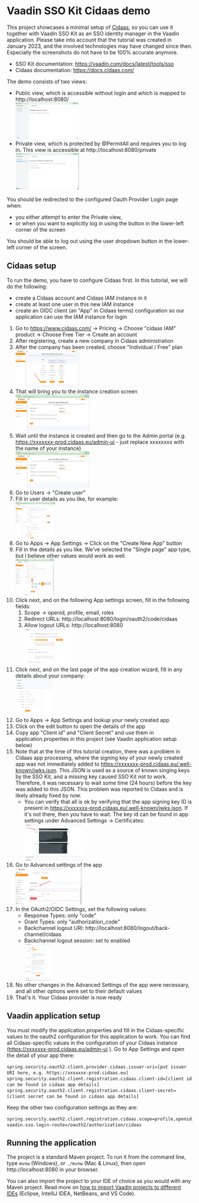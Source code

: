 # Vaadin SSO Kit Cidaas demo

This project showcases a minimal setup of [Cidaas](https://www.cidaas.com/), so you can use it together with Vaadin SSO Kit as an SSO identity manager in the Vaadin
application. Please take into account that the tutorial was created in January 2023, and the involved technologies may have changed since then. Especially the
screenshots do not have to be 100% accurate anymore.
 
* SSO Kit documentation: https://vaadin.com/docs/latest/tools/sso
* Cidaas documentation: https://docs.cidaas.com/

The demo consists of two views:

* Public view, which is accessible without login and which is mapped to http://localhost:8080/  
  [<img height="100px" src="tutorial/public.png?raw=true"/>](tutorial/public.png?raw=true)
* Private view, which is protected by @PermitAll and requires you to log in. This view is accessible at http://localhost:8080/private  
  [<img height="100px" src="tutorial/private.png?raw=true"/>](tutorial/private.png?raw=true)

You should be redirected to the configured Oauth Provider Login page when:
* you either attempt to enter the Private view, 
* or when you want to explicitly log in using the button in the lower-left corner of the screen

You should be able to log out using the user dropdown button in the lower-left corner of the screen.

## Cidaas setup

To run the demo, you have to configure Cidaas first. In this tutorial, we will do the following:

- create a Cidaas account and Cidaas IAM instance in it
- create at least one user in this new IAM instance
- create an OIDC client (an "App" in Cidaas terms) configuration so our application can use the IAM instance for login

1. Go to https://www.cidaas.com/ → Pricing → Choose "cidaas IAM" product → Choose Free Tier → Create an account
2. After registering, create a new company in Cidaas administration
3. After the company has been created, choose "Individual / Free" plan  
   [<img height="100px" src="tutorial/plan.png?raw=true"/>](tutorial/plan.png?raw=true)
4. That will bring you to the instance creation screen  
   [<img height="100px" src="tutorial/instance.png?raw=true"/>](tutorial/instance.png?raw=true)
5. Wait until the instance is created and then go to the Admin portal (e.g. https://xxxxxxx-prod.cidaas.eu/admin-ui - just replace xxxxxxxx with the name of your instance)  
   [<img height="100px" src="tutorial/instance.png?raw=true"/>](tutorial/dashboard.png?raw=true)
6. Go to Users → "Create user"
7. Fill in user details as you like, for example:  
       [<img height="100px" src="tutorial/user.png?raw=true"/>](tutorial/user.png?raw=true)
8. Go to Apps → App Settings → Click on the "Create New App" button
9. Fill in the details as you like. We've selected the "Single page" app type, but I believe other values would work as well.  
   [<img height="100px" src="tutorial/appcreation.png?raw=true"/>](tutorial/appcreation.png?raw=true)
10. Click next, and on the following App settings screen, fill in the following fields:
    1. Scope → openid, profile, email, roles
    2. Redirect URLs: http://localhost:8080/login/oauth2/code/cidaas
    3. Allow logout URLs: http://localhost:8080  
       [<img height="100px" src="tutorial/appsettings.png?raw=true"/>](tutorial/appsettings.png?raw=true)
11. Click next, and on the last page of the app creation wizard, fill in any details about your company:  
    [<img height="100px" src="tutorial/appcompany.png?raw=true"/>](tutorial/appcompany.png?raw=true)
12. Go to Apps → App Settings and lookup your newly created app
13. Click on the edit button to open the details of the app
14. Copy app "Client id" and "Client Secret" and use them in application.properties in this project (see Vaadin application setup below)
15. Note that at the time of this tutorial creation, there was a problem in Cidaas app processing, where the signing key of your newly created app was not immediately added to https://xxxxxxx-prod.cidaas.eu/.well-known/jwks.json. This JSON is used as a source of known singing keys by the SSO Kit, and a missing key caused SSO Kit not to work. Therefore, it was necessary to wait some time (24 hours) before the key was added to this JSON. This problem was reported to Cidaas and is likely already fixed by now.
    * You can verify that all is ok by verifying that the app signing key ID is present in https://xxxxxxx-prod.cidaas.eu/.well-known/jwks.json. If it's not there, then you have to wait. The key id can be found in app settings under Advanced Settings -> Certificates:  
    [<img height="100px" src="tutorial/kid.png?raw=true"/>](tutorial/kid.png?raw=true)  
16. Go to Advanced settings of the app   
    [<img height="100px" src="tutorial/advanced.png?raw=true"/>](tutorial/advanced.png?raw=true)
17. In the OAuth2/OIDC Settings, set the following values:
    * Response Types: only "code"
    * Grant Types: only "authorization_code"
    * Backchannel logout URI: http://localhost:8080/logout/back-channel/cidaas
    * Backchannel logout session: set to enabled  
    [<img height="100px" src="tutorial/oauthoidc.png?raw=true"/>](tutorial/oauthoidc.png?raw=true)
18. No other changes in the Advanced Settings of the app were necessary, and all other options were set to their default values
19. That's it. Your Cidaas provider is now ready 

## Vaadin application setup

You must modify the application.properties and fill in the Cidaas-specific values to the oauth2 configuration for this application to work.
You can find all Cidaas-specific values in the configuration of your Cidaas instance (https://xxxxxxx-prod.cidaas.eu/admin-ui ). Go to App Settings and open the detail of your app there:   
```properties
spring.security.oauth2.client.provider.cidaas.issuer-uri=[put issuer URI here, e.g. https://xxxxxxx-prod.cidaas.eu]
spring.security.oauth2.client.registration.cidaas.client-id=[client id can be found in cidaas app details]
spring.security.oauth2.client.registration.cidaas.client-secret=[client secret can be found in cidaas app details]
```

Keep the other two configuration settings as they are:
```properties
spring.security.oauth2.client.registration.cidaas.scope=profile,openid,email,roles
vaadin.sso.login-route=/oauth2/authorization/cidaas
```

## Running the application

The project is a standard Maven project. To run it from the command line,
type `mvnw` (Windows), or `./mvnw` (Mac & Linux), then open
http://localhost:8080 in your browser.

You can also import the project to your IDE of choice as you would with any
Maven project. Read more on [how to import Vaadin projects to different
IDEs](https://vaadin.com/docs/latest/guide/step-by-step/importing) (Eclipse, IntelliJ IDEA, NetBeans, and VS Code).

